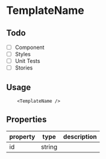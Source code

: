 # TemplateName

## Todo

- [ ] Component
- [ ] Styles
- [ ] Unit Tests
- [ ] Stories

## Usage

```tsx
    <TemplateName />
```

## Properties
| property | type   | description |
|----------|--------|-------------|
| id       | string |             |
